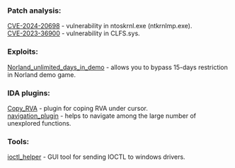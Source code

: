### Patch analysis:
[CVE-2024-20698](https://github.com/RomanRybachek/CVE-2024-20698) - vulnerability in ntoskrnl.exe (ntkrnlmp.exe).<br/>
[CVE-2023-36900](https://github.com/RomanRybachek/CVE-2023-36900) - vulnerability in CLFS.sys.<br/>
### Exploits:
[Norland_unlimited_days_in_demo](https://github.com/RomanRybachek/Norland_unlimited_days_in_demo) - allows you to bypass 15-days restriction in Norland demo game.
### IDA plugins:
[Copy_RVA](https://github.com/RomanRybachek/Copy_RVA) - plugin for coping RVA under cursor. <br/>
[navigation_plugin](https://github.com/RomanRybachek/navigation_plugin) - helps to navigate among the large number of unexplored functions.<br/>
### Tools:
[ioctl_helper](https://github.com/RomanRybachek/ioctl_helper) - GUI tool for sending IOCTL to windows drivers. 
<!--
**RomanRybachek/RomanRybachek** is a ✨ _special_ ✨ repository because its `README.md` (this file) appears on your GitHub profile.

Here are some ideas to get you started:

- 🔭 I’m currently working on ...
- 🌱 I’m currently learning ...
- 👯 I’m looking to collaborate on ...
- 🤔 I’m looking for help with ...
- 💬 Ask me about ...
- 📫 How to reach me: ...
- 😄 Pronouns: ...
- ⚡ Fun fact: ...
-->
